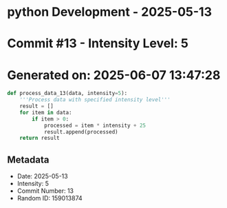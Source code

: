 ﻿# python Development - 2025-05-13
# Commit #13 - Intensity Level: 5
# Generated on: 2025-06-07 13:47:28
```python
def process_data_13(data, intensity=5):
    '''Process data with specified intensity level'''
    result = []
    for item in data:
        if item > 0:
            processed = item * intensity + 25
            result.append(processed)
    return result
```
## Metadata
- Date: 2025-05-13
- Intensity: 5
- Commit Number: 13
- Random ID: 159013874
